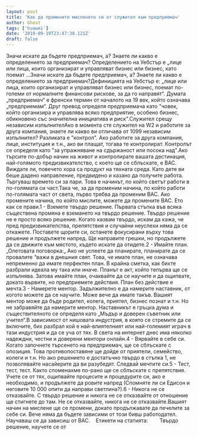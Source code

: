 ```yaml
---
layout: post
title: 'Как да промените мисленето си от служител към предприемач'
author: Ghost
tags: ['huawei']
date: '2019-09-19T23:47:38.121Z'
draft: false
---
```


Значи искате да бъдете предприемач, а? Знаете ли какво е определението за предприемач? Определението на Уебстър е „лице или лица, които организират и управляват бизнес или бизнес, като поемат ...Значи искате да бъдете предприемач, а? Знаете ли какво е определението за предприемач?Дефиницията на Уебстър е: „лице или лица, които организират и управляват бизнес или бизнес, поемат по-големи от нормалните финансови рискове, за да го направят“. Думата „предприемач“ е френски термин от началото на 19 век, който означава „предприемам“. Друг превод определя предприемача като "човек, който организира и управлява всяко предприятие, особено бизнес, обикновено със значителна инициатива и риск".Служител срещу независим изпълнителАко в момента сте служител на W2 и работите за друга компания, знаете ли какво ви отличава от 1099 независим изпълнител? Разликата е "контрол". Ако работите за друга компания, лице, институция и т.н., ако ви плащат, тогава те контролират. Контролът се определя като "за упражняване на сдържаност или посока над".Ако търсите по-добър начин на живот и контролирате вашата дестинация, най-голямото предизвикателство, с което ще се сблъскате, е ВАС. Виждате ли, повечето хора са продукт на тяхната среда. Като дете ви беше дадено направление, предвидено и казано да получите работа. Търгуваш времето си за пари. Това е начинът, по който светът работи в по-голямата си част.Така че, за да променим начина, по който работи по-голямата част от света, първо трябва да променим ВАС. Ако промените начина, по който мислите, можете да промените ВАС. Ето как се прави.1 - Вземете твърдо решение. Първата стъпка във всяка съществена промяна е вземането на твърдо решение. Твърдо решение не е просто всяко решение. Когато казвам твърдо, искам да кажа, че пред предизвикателства, препятствия и случайни неуспехи няма да се откажете. Поставете щорите си, останете фокусирани върху това решение и продължете напред. Ще направите грешки, но продължете да се движите към мястото, където искате да отидете.2 - Имайте план. „Олетовата поговорка:„ Ако не успеете да планирате, планирате да се провалите “важи в днешния свят. Това, че имате план, не означава непременно да имате перфектен план. В крайна сметка, как бихте разбрали идеала му така или иначе. Планът е акт, който тепърва ще се изпълнява. Затова имайте план, очаквайте да се научите и да ощипвате, докато вървите, но предприемете действия. План без действие е мечта.3 - Намерете ментор. Задължително е да намерите наставник, от когото можете да се научите. Може вече да имате такъв. Вашият ментор може да бъде родител, колега, приятел, бизнес познат и т.н. Но не забравяйте да намерите ментор. Наставникът е гръцка дума и съществителното се определя като „Мъдър и доверен съветник или учител“.В зависимост от нишовата индустрия, в която се стремите да се включите, бих разбрал кой е най-влиятелният или най-големият играч в тази индустрия и да се уча от тях. В света на интернет днес има няколко надеждни, честни и доверени ментори онлайн.4 - Вярвайте в себе си. Когато започнете търсенето на предприемач, ще се сблъскате с опозиция. Това противопоставяне ще дойде от приятели, семейство, колеги и т.н. Но ако решението е достатъчно твърдо в стъпка 1, не позволявайте насайерите да ви разубедят. Следвай мечтите си.5 - Тест, тест, тест. Както споменахме по-рано ще се сблъскате с препятствия. Учете се от тях, ощипвайте процесите и процедурите си, ако е необходимо, и продължете да ровите напред (Спомняте ли си Едисон и неговите 10 000 опити да направи светлина?).6 - Никога не се отказвайте. С твърдо решение и никога не се отказвайте от отношение ще стигнете до там. Не се отказвайте, никога не се отказвайте.Вашият начин на мислене ще се промени, докато продължавате да печелите за себе си. Вече няма да бъдете зависими от този бивш работодател. Научаваш се да зависиш от ВАС.    Етикети на статията:        Твърдо решение, научете се от
